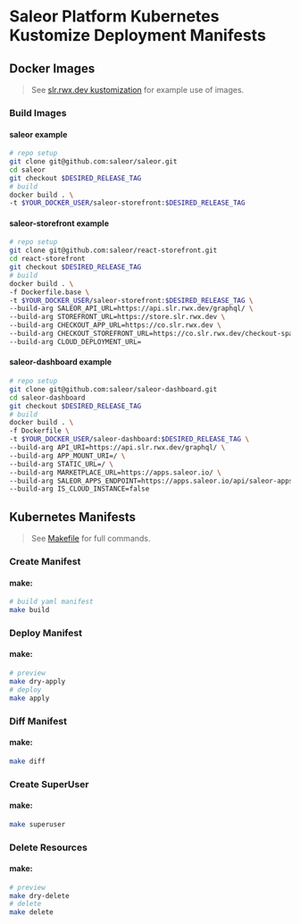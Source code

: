 # Saleor Platform Kubernetes Kustomize Deployment Manifests

## **Docker Images**
> See [slr.rwx.dev kustomization](environments/slr.rwx.dev/kustomization.yml) for example use of images.
### Build Images
#### saleor example
```bash
# repo setup
git clone git@github.com:saleor/saleor.git
cd saleor
git checkout $DESIRED_RELEASE_TAG
# build
docker build . \
-t $YOUR_DOCKER_USER/saleor-storefront:$DESIRED_RELEASE_TAG
```

#### saleor-storefront example
```bash
# repo setup
git clone git@github.com:saleor/react-storefront.git
cd react-storefront
git checkout $DESIRED_RELEASE_TAG
# build
docker build . \
-f Dockerfile.base \
-t $YOUR_DOCKER_USER/saleor-storefront:$DESIRED_RELEASE_TAG \
--build-arg SALEOR_API_URL=https://api.slr.rwx.dev/graphql/ \
--build-arg STOREFRONT_URL=https://store.slr.rwx.dev \
--build-arg CHECKOUT_APP_URL=https://co.slr.rwx.dev \
--build-arg CHECKOUT_STOREFRONT_URL=https://co.slr.rwx.dev/checkout-spa/ \
--build-arg CLOUD_DEPLOYMENT_URL=
```
#### saleor-dashboard example
```bash
# repo setup
git clone git@github.com:saleor/saleor-dashboard.git
cd saleor-dashboard
git checkout $DESIRED_RELEASE_TAG
# build
docker build . \
-f Dockerfile \
-t $YOUR_DOCKER_USER/saleor-dashboard:$DESIRED_RELEASE_TAG \
--build-arg API_URI=https://api.slr.rwx.dev/graphql/ \
--build-arg APP_MOUNT_URI=/ \
--build-arg STATIC_URL=/ \
--build-arg MARKETPLACE_URL=https://apps.saleor.io/ \
--build-arg SALEOR_APPS_ENDPOINT=https://apps.saleor.io/api/saleor-apps \
--build-arg IS_CLOUD_INSTANCE=false
```

## **Kubernetes Manifests**
> See [Makefile](Makefile) for full commands.
### Create Manifest
#### make:
```bash
# build yaml manifest
make build
```
### Deploy Manifest
#### make:
```bash
# preview
make dry-apply
# deploy
make apply
```
### Diff Manifest
#### make:
```bash
make diff
```
### Create SuperUser
#### make:
```bash
make superuser
```
### Delete Resources
#### make:
```bash
# preview
make dry-delete
# delete
make delete
```
